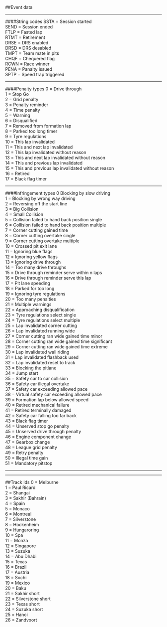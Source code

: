##Event data

---
####String codes
SSTA = Session started\
SEND = Session ended\
FTLP = Fasted lap\
RTMT = Retirement\
DRSE = DRS enabled\
DRSD = DRS desabled\
TMPT = Team mate in pits\
CHQF = Chequered flag\
RCWN = Race winner\
PENA = Panalty issued\
SPTP = Speed trap triggered

---
####Penalty types
0 = Drive through\
1 = Stop Go\
2 = Grid penalty\
3 = Penalty reminder\
4 = Time penalty\
5 = Warning\
6 = Disqualified\
7 = Removed from formation lap\
8 = Parked too long timer\
9 = Tyre regulations\
10 = This lap invalidated\
11 = This and next lap invalidated\
12 = This lap invalidated without reason\
13 = This and next lap invalidated without reason\
14 = This and previous lap invalidated\
15 = This and previous lap invalidated without reason\
16 = Retired\
17 = Black flag timer

---
####Infringement types
0 Blocking by slow driving\
1 = Blocking by wrong way driving\
2 = Reversing off the start line\
3 = Big Collision\
4 = Small Collision\
5 = Collision failed to hand back position single\
6 = Collision failed to hand back position multiple\
7 = Corner cutting gained time\
8 = Corner cutting overtake single\
9 = Corner cutting overtake multiple\
10 = Crossed pit exit lane\
11 = Ignoring blue flags\
12 = Ignoring yellow flags\
13 = Ignoring drive through\
14 = Too many drive throughs\
15 = Drive through reminder serve within n laps\
16 = Drive through reminder serve this lap\
17 = Pit lane speeding\
18 = Parked for too long\
19 = Ignoring tyre regulations\
20 = Too many penalties\
21 = Multiple warnings\
22 = Approaching disqualification\
23 = Tyre regulations select single\
24 = Tyre regulations select multiple\
25 = Lap invalidated corner cutting\
26 = Lap invalidated running wide\
27 = Corner cutting ran wide gained time minor\
28 = Corner cutting ran wide gained time significant\
29 = Corner cutting ran wide gained time extreme\
30 = Lap invalidated wall riding\
31 = Lap invalidated flashback used\
32 = Lap invalidated reset to track\
33 = Blocking the pitlane\
34 = Jump start\
35 = Safety car to car collision\
36 = Safety car illegal overtake\
37 = Safety car exceeding allowed pace\
38 = Virtual safety car exceeding allowed pace\
39 = Formation lap below allowed speed\
40 = Retired mechanical failure\
41 = Retired terminally damaged\
42 = Safety car falling too far back\
43 = Black flag timer\
44 = Unserved stop go penalty\
45 = Unserved drive through penalty\
46 = Engine component change\
47 = Gearbox change\
48 = League grid penalty\
49 = Retry penalty\
50 = Illegal time gain\
51 = Mandatory pitstop

---
---
##Track Ids
0 = Melburne\
1 = Paul Ricard\
2 = Shangai\
3 = Sakhir (Bahrain)\
4 = Spain\
5 = Monaco\
6 = Montreal\
7 = Silverstone\
8 = Hockenheim\
9 = Hungaroring\
10 = Spa\
11 = Monza\
12 = Singapore\
13 = Suzuka\
14 = Abu Dhabi\
15 = Texas\
16 = Brazil\
17 = Austria\
18 = Sochi\
19 = Mexico\
20 = Baku\
21 = Sakhir short\
22 = Silverstone short\
23 = Texas short\
24 = Suzuka short\
25 = Hanoi\
26 = Zandvoort